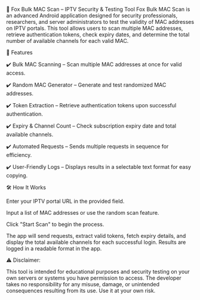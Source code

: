 🦊 Fox Bulk MAC Scan – IPTV Security & Testing Tool
Fox Bulk MAC Scan is an advanced Android application designed for security professionals, researchers, 
and server administrators to test the validity of MAC addresses on IPTV portals. 
This tool allows users to scan multiple MAC addresses, retrieve authentication tokens, check expiry dates, and determine the total number of available channels for each valid MAC.

🚀 Features

✔️ Bulk MAC Scanning – Scan multiple MAC addresses at once for valid access.

✔️ Random MAC Generator – Generate and test randomized MAC addresses.

✔️ Token Extraction – Retrieve authentication tokens upon successful authentication.

✔️ Expiry & Channel Count – Check subscription expiry date and total available channels.

✔️ Automated Requests – Sends multiple requests in sequence for efficiency.

✔️ User-Friendly Logs – Displays results in a selectable text format for easy copying.

🛠 How It Works

Enter your IPTV portal URL in the provided field.

Input a list of MAC addresses or use the random scan feature.

Click "Start Scan" to begin the process.

The app will send requests, extract valid tokens, fetch expiry details, and display the total available channels for each successful login.
Results are logged in a readable format in the app.


⚠️ Disclaimer: 

This tool is intended for educational purposes and security testing on your own servers or systems you have permission to access. 
The developer takes no responsibility for any misuse, damage, or unintended consequences resulting from its use. Use it at your own risk.
